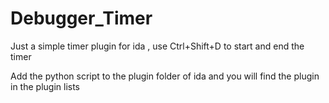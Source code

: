 # Debugger_Timer
Just a simple timer plugin for ida , use Ctrl+Shift+D to start and end the timer

Add the python script to the plugin folder of ida and you will find the plugin in the plugin lists
